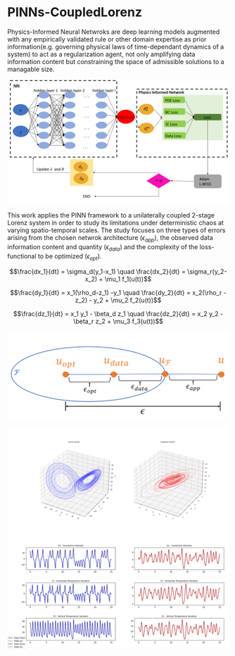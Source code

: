 # PINNs-CoupledLorenz
Physics-Informed Neural Netwroks are deep learning models augmented with any empirically validated rule or 
other domain expertise as prior information(e.g. governing physical laws of time-dependant dynamics of a system)
to act as a regularization agent, not only amplifying data information content but constraining the space of admissible
solutions to a managable size.

![PINNs](/Plots/PINNs.PNG)

This work applies the PINN framework to a unilaterally coupled 2-stage Lorenz system in order to study its limitations
under deterministic chaos at varying spatio-temporal scales. The study focuses on three types of errors arising from
the chosen netwrok architecture ($\epsilon_{app}$), the observed data information content and quantity ($\epsilon_{data}$)
and the complexity of the loss-functional to be optimized ($\epsilon_{opt}$).

$$\frac{dx_1}{dt} = \sigma_d(y_1-x_1) \quad \frac{dx_2}{dt} = \sigma_r(y_2-x_2) + \mu_1 f_1(u(t))$$

$$\frac{dy_1}{dt} = x_1(\rho_d-z_1) -y_1 \quad \frac{dy_2}{dt} = x_2(\rho_r - z_2) - y_2 + \mu_2 f_2(u(t))$$

$$\frac{dz_1}{dt} = x_1 y_1 - \beta_d z_1 \quad \frac{dz_2}{dt} = x_2 y_2 - \beta_r z_2 + \mu_3 f_3(u(t))$$

![PINNs](/Plots/error_analysis.PNG)

![Reference System - Driver(b) & Response(r)](/CoupledLorenz/General_Plots/Coupled_System_Sol.png)
![PINN(6x128) Solution Accuracy - Driver(b) & Response(r)](/CoupledLorenz/General_Plots/CLI_T256x128.png)